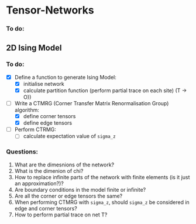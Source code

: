 # Tensor-Networks

### To do:

## 2D Ising Model

### To do:

- [x] Define a function to generate Ising Model:
  - [x] initialise network
  - [x] calculate partition function (perform partial trace on each site)
 (T -> O))
- [ ] Write a CTMRG (Corner Transfer Matrix Renormalisation Group) algorithm:
  - [x] define corner tensors 
  - [x] define edge tensors
- [ ] Perform CTRMG:
  - [ ] calculate expectation value of `sigma_z`

### Questions:

1. What are the dimesnions of the network?
2. What is the dimenion of chi?
3. How to replace infinite parts of the network with finite elements (is it just an approximation?)?
4. Are boundary conditions in the model finite or infinite?
5. Are all the corner or edge tensors the same?
6. When performing CTMRG with `sigma_z`, should `sigma_z` be considered in edge and corner tensors?
7. How to perform partial trace on net T?


